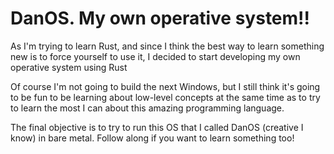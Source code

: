 # DanOS. My own operative system!!

As I'm trying to learn Rust, and since I think the best way to learn something new is to force yourself to use it, I decided to start developing my own operative system using Rust

Of course I'm not going to build the next Windows, but I still think it's going to be fun to be learning about low-level concepts at the same time as to try to learn the most I can about this amazing programming language.

The final objective is to try to run this OS that I called DanOS (creative I know) in bare metal. Follow along if you want to learn something too!
